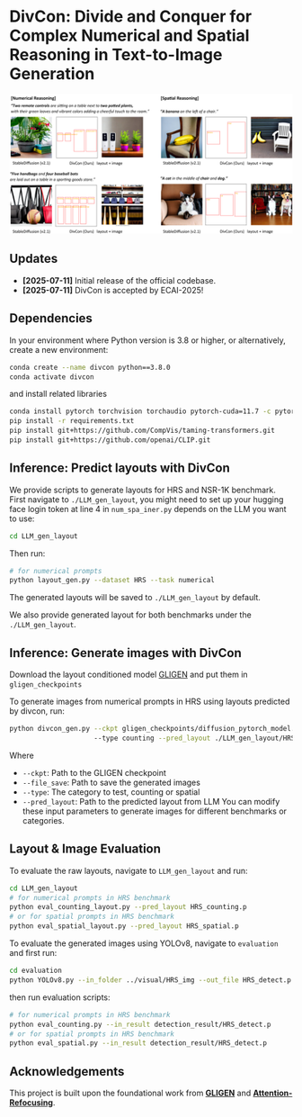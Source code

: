 # DivCon: Divide and Conquer for Complex Numerical and Spatial Reasoning in Text-to-Image Generation

<!-- [[Website]( )][[Demo]( )] -->

<!-- [[Paper]( )] -->

![Teaser figure](./figs/fig1.jpg)

## Updates

- **[2025-07-11]** Initial release of the official codebase.
- **[2025-07-11]** DivCon is accepted by ECAI-2025!

## Dependencies
In your environment where Python version is 3.8 or higher, or alternatively, create a new environment:

```bash
conda create --name divcon python==3.8.0
conda activate divcon
```
and install related libraries

```bash
conda install pytorch torchvision torchaudio pytorch-cuda=11.7 -c pytorch -c nvidia
pip install -r requirements.txt
pip install git+https://github.com/CompVis/taming-transformers.git
pip install git+https://github.com/openai/CLIP.git
```
## Inference: Predict layouts with DivCon 
We provide scripts to generate layouts for HRS and NSR-1K benchmark. First navigate to ```./LLM_gen_layout```, you might need to set up your hugging face login token at line 4 in ```num_spa_iner.py``` depends on the LLM you want to use:
```bash
cd LLM_gen_layout
```
Then run:
```bash
# for numerical prompts
python layout_gen.py --dataset HRS --task numerical

```
The generated layouts will be saved to ```./LLM_gen_layout``` by default.

We also provide generated layout for both benchmarks under the ```./LLM_gen_layout```.

## Inference: Generate images with DivCon

Download the layout conditioned model [GLIGEN](https://huggingface.co/gligen/gligen-generation-text-box/blob/main/diffusion_pytorch_model.bin) and put them in `gligen_checkpoints`

To generate images from numerical prompts in HRS using layouts predicted by divcon, run:
```bash
python divcon_gen.py --ckpt gligen_checkpoints/diffusion_pytorch_model.bin --file_save HRS 
                     --type counting --pred_layout ./LLM_gen_layout/HRS_counting.p
```
Where
- `--ckpt`: Path to the GLIGEN checkpoint
- `--file_save`: Path to save the generated images
- `--type`: The category to test, counting or spatial
- `--pred_layout`: Path to the predicted layout from LLM
You can modify these input parameters to generate images for different benchmarks or categories.

## Layout & Image Evaluation
To evaluate the raw layouts, navigate to ```LLM_gen_layout``` and run:
```bash
cd LLM_gen_layout
# for numerical prompts in HRS benchmark
python eval_counting_layout.py --pred_layout HRS_counting.p
# or for spatial prompts in HRS benchmark
python eval_spatial_layout.py --pred_layout HRS_spatial.p
```
To evaluate the generated images using YOLOv8, navigate to ```evaluation``` and first run:
```bash
cd evaluation
python YOLOv8.py --in_folder ../visual/HRS_img --out_file HRS_detect.p
```
then run evaluation scripts:
```bash
# for numerical prompts in HRS benchmark
python eval_counting.py --in_result detection_result/HRS_detect.p
# or for spatial prompts in HRS benchmark
python eval_spatial.py --in_result detection_result/HRS_detect.p
```

## Acknowledgements

This project is built upon the foundational work from [**GLIGEN**](https://github.com/gligen/GLIGEN) and [**Attention-Refocusing**](https://github.com/Attention-Refocusing/attention-refocusing).

 
